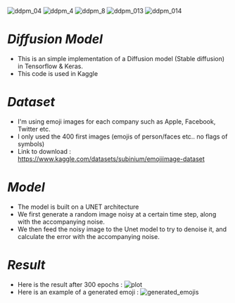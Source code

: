 
![ddpm_04](https://github.com/Tikai7/Diffusion-Model/assets/68500496/f145a11c-1399-48b1-9585-e7fb0592fc53)
![ddpm_4](https://github.com/Tikai7/Diffusion-Model/assets/68500496/bdce727a-f6b3-4df9-b636-e0027fc8c3bb)
![ddpm_8](https://github.com/Tikai7/Diffusion-Model/assets/68500496/741f5499-6ac7-49e9-b02f-c58be32e26af)
![ddpm_013](https://github.com/Tikai7/Diffusion-Model/assets/68500496/22db5bd0-d311-4519-bfe4-7a368acbcf5e)
![ddpm_014](https://github.com/Tikai7/Diffusion-Model/assets/68500496/ff2fee1c-b532-4ace-bb4b-4cf4463fb163)

# ***Diffusion Model***
 - This is an simple implementation of a Diffusion model (Stable diffusion)
 in Tensorflow & Keras.
 - This code is used in Kaggle

# ***Dataset***
 - I'm using emoji images for each company such as Apple, Facebook, Twitter etc.
 - I only used the 400 first images (emojis of person/faces etc.. no flags of symbols)
 - Link to download : https://www.kaggle.com/datasets/subinium/emojiimage-dataset

# ***Model***
 - The model is built on a UNET architecture
 - We first generate a random image noisy at a certain time step, along with the accompanying noise.
 - We then feed the noisy image to the Unet model to try to denoise it, and calculate the error
 with the accompanying noise.

# ***Result***
- Here is the result after 300 epochs : 
![plot](https://github.com/Tikai7/Diffusion-Model/assets/68500496/29c59161-30a5-49bb-bb9e-258560d44d58)
- Here is an example of a generated emoji : 
![generated_emojis](https://github.com/Tikai7/Diffusion-Model/assets/68500496/534dbbea-5305-4503-ae8a-9380515db9ee)
